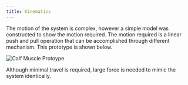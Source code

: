 ```yaml
---
title: Kinematics
---
```


The motion of the system is complex, however a simple model was constructed to show the motion required. The motion required is a linear push and pull operation that can be accomplished through different mechanism. This prototype is shown below.

![Calf Muscle Protoype](https://i.ibb.co/r51K1sh/Heel-Prototype.jpg)

Although minimal travel is required, large force is needed to mimic the system identically.
